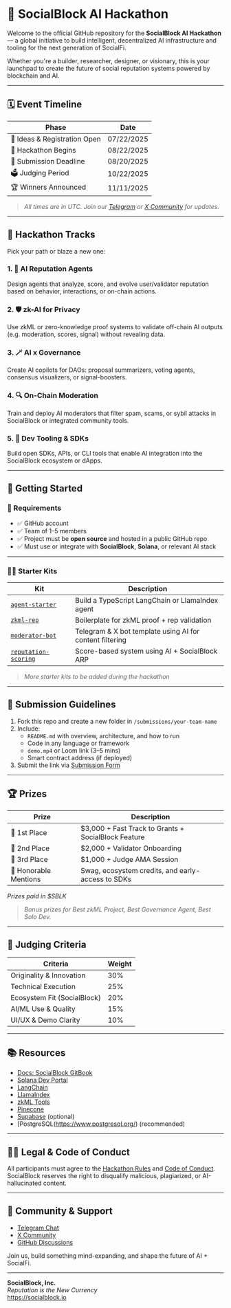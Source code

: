 # 🧠 SocialBlock AI Hackathon

Welcome to the official GitHub repository for the **SocialBlock AI Hackathon** — a global initiative to build intelligent, decentralized AI infrastructure and tooling for the next generation of SocialFi.

Whether you're a builder, researcher, designer, or visionary, this is your launchpad to create the future of social reputation systems powered by blockchain and AI.

---

## 🗓️ Event Timeline

| Phase | Date |
|-------|------|
| 🧠 Ideas & Registration Open | 07/22/2025 |
| 🔧 Hackathon Begins | 08/22/2025 |
| 🧪 Submission Deadline | 08/20/2025 |
| 🗳️ Judging Period | 10/22/2025 |
| 🏆 Winners Announced | 11/11/2025 |

> *All times are in UTC. Join our [Telegram](https://t.me/socialblockverify) or [X Community]([https://x.com/i/communities/123456789](https://x.com/i/communities/1883598415004573838])) for updates.*

---

## 🧭 Hackathon Tracks

Pick your path or blaze a new one:

### 1. 🧠 AI Reputation Agents  
Design agents that analyze, score, and evolve user/validator reputation based on behavior, interactions, or on-chain actions.

### 2. 🛡️ zk-AI for Privacy  
Use zkML or zero-knowledge proof systems to validate off-chain AI outputs (e.g. moderation, scores, signal) without revealing data.

### 3. 🪄 AI x Governance  
Create AI copilots for DAOs: proposal summarizers, voting agents, consensus visualizers, or signal-boosters.

### 4. 🔍 On-Chain Moderation  
Train and deploy AI moderators that filter spam, scams, or sybil attacks in SocialBlock or integrated community tools.

### 5. 🧰 Dev Tooling & SDKs  
Build open SDKs, APIs, or CLI tools that enable AI integration into the SocialBlock ecosystem or dApps.

---

## 🏁 Getting Started

### 🧰 Requirements

- ✅ GitHub account
- ✅ Team of 1–5 members
- ✅ Project must be **open source** and hosted in a public GitHub repo
- ✅ Must use or integrate with **SocialBlock**, **Solana**, or relevant AI stack

---

### 🧑‍💻 Starter Kits

| Kit | Description |
|-----|-------------|
| [`agent-starter`](./kits/agent-starter) | Build a TypeScript LangChain or LlamaIndex agent |
| [`zkml-rep`](./kits/zkml-rep) | Boilerplate for zkML proof + rep validation |
| [`moderator-bot`](./kits/moderator-bot) | Telegram & X bot template using AI for content filtering |
| [`reputation-scoring`](./kits/reputation-scoring) | Score-based system using AI + SocialBlock ARP |

> *More starter kits to be added during the hackathon*

---

## 🧾 Submission Guidelines

1. Fork this repo and create a new folder in `/submissions/your-team-name`
2. Include:
   - `README.md` with overview, architecture, and how to run
   - Code in any language or framework
   - `demo.mp4` or Loom link (3–5 mins)
   - Smart contract address (if deployed)
3. Submit the link via [Submission Form](https://forms.gle/socialblock-submission)

---

## 🏆 Prizes

| Prize | Description |
|-------|-------------|
| 🥇 1st Place | $3,000 + Fast Track to Grants + SocialBlock Feature |
| 🥈 2nd Place | $2,000 + Validator Onboarding |
| 🥉 3rd Place | $1,000 + Judge AMA Session |
| 🧬 Honorable Mentions | Swag, ecosystem credits, and early-access to SDKs |

*Prizes paid in $SBLK*

> *Bonus prizes for Best zkML Project, Best Governance Agent, Best Solo Dev.*

---

## 🤝 Judging Criteria

| Criteria | Weight |
|----------|--------|
| Originality & Innovation | 30% |
| Technical Execution | 25% |
| Ecosystem Fit (SocialBlock) | 20% |
| AI/ML Use & Quality | 15% |
| UI/UX & Demo Clarity | 10% |

---

## 📚 Resources

- [Docs: SocialBlock GitBook](https://docs.socialblock.io)
- [Solana Dev Portal](https://docs.solana.com)
- [LangChain](https://docs.langchain.com)
- [LlamaIndex](https://docs.llamaindex.ai)
- [zkML Tools](https://www.zkml.xyz/)
- [Pinecone](https://www.pinecone.io/)
- [Supabase](https://supabase.com) (optional)
- [PostgreSQL(https://www.postgresql.org/) (recommended)

---

## 🧑‍⚖️ Legal & Code of Conduct

All participants must agree to the [Hackathon Rules](./RULES.md) and [Code of Conduct](./CODE_OF_CONDUCT.md). SocialBlock reserves the right to disqualify malicious, plagiarized, or AI-hallucinated content.

---

## 💬 Community & Support

- [Telegram Chat](https://t.me/socialblockverify)
- [X Community]((https://x.com/i/communities/1883598415004573838))
- [GitHub Discussions](https://github.com/SocialBlockLTD/socialblock-ai-hackathon/discussions)

Join us, build something mind-expanding, and shape the future of AI + SocialFi.

---

**SocialBlock, Inc.**  
_Reputation is the New Currency_  
https://socialblock.io  

